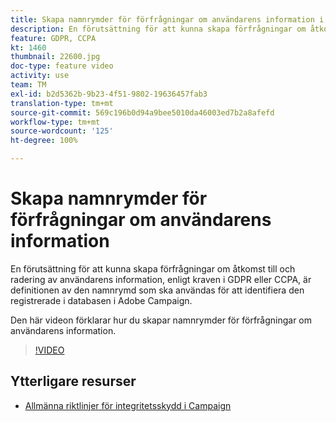 ```yaml
---
title: Skapa namnrymder för förfrågningar om användarens information i Adobe Campaign Standard (ACS)
description: En förutsättning för att kunna skapa förfrågningar om åtkomst till och radering av användarens information, enligt kraven i GDPR eller CCPA, är definitionen av den namnrymd som ska användas för att identifiera den registrerade i databasen i Adobe Campaign. Den här videon förklarar hur du skapar namnrymder för förfrågningar om användarens information.
feature: GDPR, CCPA
kt: 1460
thumbnail: 22600.jpg
doc-type: feature video
activity: use
team: TM
exl-id: b2d5362b-9b23-4f51-9802-19636457fab3
translation-type: tm+mt
source-git-commit: 569c196b0d94a9bee5010da46003ed7b2a8afefd
workflow-type: tm+mt
source-wordcount: '125'
ht-degree: 100%

---
```


# Skapa namnrymder för förfrågningar om användarens information

En förutsättning för att kunna skapa förfrågningar om åtkomst till och radering av användarens information, enligt kraven i GDPR eller CCPA, är definitionen av den namnrymd som ska användas för att identifiera den registrerade i databasen i Adobe Campaign.

Den här videon förklarar hur du skapar namnrymder för förfrågningar om användarens information.

>[!VIDEO](https://video.tv.adobe.com/v/22600?quality=12)

## Ytterligare resurser

* [Allmänna riktlinjer för integritetsskydd i Campaign](https://helpx.adobe.com/se/campaign/kb/campaign-privacy-overview.html)
